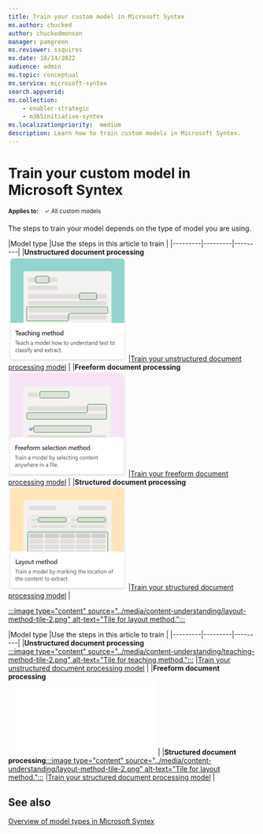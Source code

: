 ```yaml
---
title: Train your custom model in Microsoft Syntex
ms.author: chucked
author: chuckedmonson
manager: pamgreen
ms.reviewer: ssquires
ms.date: 10/14/2022
audience: admin
ms.topic: conceptual
ms.service: microsoft-syntex
search.appverid: 
ms.collection: 
    - enabler-strategic
    - m365initiative-syntex
ms.localizationpriority:  medium
description: Learn how to train custom models in Microsoft Syntex.
---
```


# Train your custom model in Microsoft Syntex

<sup>**Applies to:**  &ensp; &#10003; All custom models &ensp; </sup>

The steps to train your model depends on the type of model you are using. 

|Model type  |Use the steps in this article to train  |
|---------|---------|---------|
|**Unstructured document processing**<br>![Tile for teaching method.](../media/content-understanding/teaching-method-tile-2.png) |[Train your unstructured document processing model](create-a-classifier.md)   |
|**Freeform document processing**<br>![Tile for freeform seletion method.](../media/content-understanding/freeform-selection-method-tile-2.png) |[Train your freeform document processing model](train-freeform-document-processing-model.md)       |
|**Structured document processing**![Tile for layout method.](../media/content-understanding/layout-method-tile-2.png)   |[Train your structured document processing model](create-a-form-processing-model.md)     |

[:::image type="content" source="../media/content-understanding/layout-method-tile-2.png" alt-text="Tile for layout method.":::](create-a-form-processing-model.md)


|Model type  |Use the steps in this article to train  |
|---------|---------|---------|
|**Unstructured document processing**<br>[:::image type="content" source="../media/content-understanding/teaching-method-tile-2.png" alt-text="Tile for teaching method.":::](create-a-classifier.md) |[Train your unstructured document processing model](create-a-classifier.md)   |
|**Freeform document processing**<br>![:::image type="content" source="../media/content-understanding/freeform-selection-method-tile-2.png" alt-text="Tile for freeform seletion method.":::](train-freeform-document-processing-model.md)       |
|**Structured document processing**[:::image type="content" source="../media/content-understanding/layout-method-tile-2.png" alt-text="Tile for layout method.":::](create-a-form-processing-model.md)   |[Train your structured document processing model](create-a-form-processing-model.md)     |



## See also

[Overview of model types in Microsoft Syntex](model-types-overview.md)
